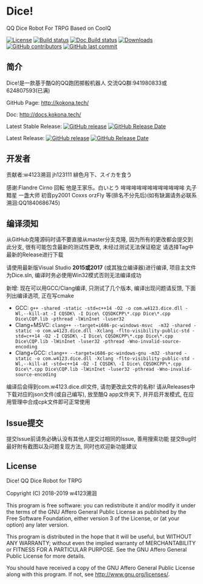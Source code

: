 ﻿# Dice!
QQ Dice Robot For TRPG Based on CoolQ 

[![License](https://img.shields.io/github/license/w4123/Dice.svg)](http://www.gnu.org/licenses)
[![Build status](https://ci.appveyor.com/api/projects/status/6qm1l31k07dst0rk?svg=true)](https://ci.appveyor.com/project/w4123/dice)
[![Doc Build status](https://readthedocs.org/projects/dice-for-qq/badge/?badge=latest)](http://docs.kokona.tech)
[![Downloads](https://img.shields.io/github/downloads/w4123/dice/total.svg)](https://github.com/w4123/Dice/releases)
[![GitHub contributors](https://img.shields.io/github/contributors/w4123/dice.svg)](https://github.com/w4123/Dice/graphs/contributors)
[![GitHub last commit](https://img.shields.io/github/last-commit/w4123/dice.svg)](https://github.com/w4123/Dice/commits)

## 简介

Dice!是一款基于酷Q的QQ跑团掷骰机器人 交流QQ群:941980833或624807593(已满)

GitHub Page: <http://kokona.tech/>

Doc: <http://docs.kokona.tech/>

Latest Stable Release: [![GitHub release](https://img.shields.io/github/release/w4123/dice.svg)](https://github.com/w4123/Dice/releases) [![GitHub Release Date](https://img.shields.io/github/release-date/w4123/dice.svg)](https://github.com/w4123/Dice/releases)

Latest Release: [![GitHub release](https://img.shields.io/github/release-pre/w4123/dice.svg)](https://github.com/w4123/Dice/releases) [![GitHub Release Date](https://img.shields.io/github/release-date-pre/w4123/dice.svg)](https://github.com/w4123/Dice/releases)

## 开发者

贡献者:w4123溯洄 jh123111 緋色月下、スイカを食う

感谢:Flandre Cirno 回転 他是王家乐。白いとう 哞哞哞哞哞哞哞哞哞哞哞哞 丸子 黯星 一盏大师 初音py2001 Coxxs orzFly 等(排名不分先后)(如有缺漏请务必联系溯洄:QQ1840686745) 

## 编译须知

从GitHub克隆源码时请不要直接从master分支克隆, 因为所有的更改都会提交到此分支, 很有可能包含最新的测试性更改, 未经过测试无法保证稳定 请选择Tag中最新的Release进行下载

请使用最新版Visual Studio **2015或2017** (或其独立编译器)进行编译, 项目主文件为Dice.sln, 编译时务必使用Win32模式否则无法编译成功

新增: 现在可以用GCC/Clang编译, 只测试了几个版本, 编译出现问题请反馈, 下面列出编译选项, 正在写cmake

- GCC: ` g++ -shared -static -std=c++14 -O2 -o com.w4123.dice.dll -Wl,--kill-at -I CQSDK\ -I Dice\ CQSDKCPP\*.cpp Dice\*.cpp Dice\CQP.lib -pthread -lWinInet -luser32 `
- Clang+MSVC: ` clang++ --target=i686-pc-windows-msvc  -m32 -shared -static -o com.w4123.dice.dll -Xclang -flto-visibility-public-std -std=c++14 -O2 -I CQSDK\ -I Dice\ CQSDKCPP\*.cpp Dice\*.cpp Dice\CQP.lib -lWinInet -luser32 -pthread -Wno-invalid-source-encoding `
- Clang+GCC: ` clang++ --target=i686-pc-windows-gnu -m32 -shared -static -o com.w4123.dice.dll -Xclang -flto-visibility-public-std -Wl,--kill-at -std=c++14 -O2 -I CQSDK\ -I Dice\ CQSDKCPP\*.cpp Dice\*.cpp Dice\CQP.lib -lWinInet -luser32 -pthread -Wno-invalid-source-encoding  `

编译后会得到com.w4123.dice.dll文件, 请勿更改此文件的名称! 请从Releases中下载对应的json文件(或自己编写), 放至酷Q app文件夹下, 并开启开发模式, 在应用管理中合成cpk文件即可正常使用

## Issue提交

提交Issue前请务必确认没有其他人提交过相同的Issue, 善用搜索功能 提交Bug时最好附有截图以及问题复现方法, 同时也欢迎新功能建议

## License

Dice! QQ Dice Robot for TRPG

Copyright (C) 2018-2019 w4123溯洄

This program is free software: you can redistribute it and/or modify it under the terms
of the GNU Affero General Public License as published by the Free Software Foundation,
either version 3 of the License, or (at your option) any later version.

This program is distributed in the hope that it will be useful, but WITHOUT ANY WARRANTY;
without even the implied warranty of MERCHANTABILITY or FITNESS FOR A PARTICULAR PURPOSE.
See the GNU Affero General Public License for more details.

You should have received a copy of the GNU Affero General Public License along with this
program. If not, see <http://www.gnu.org/licenses/>.

